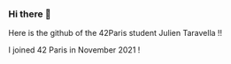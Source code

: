 ### Hi there 👋

Here is the github of the 42Paris student Julien Taravella !!

I joined 42 Paris in November 2021 !

